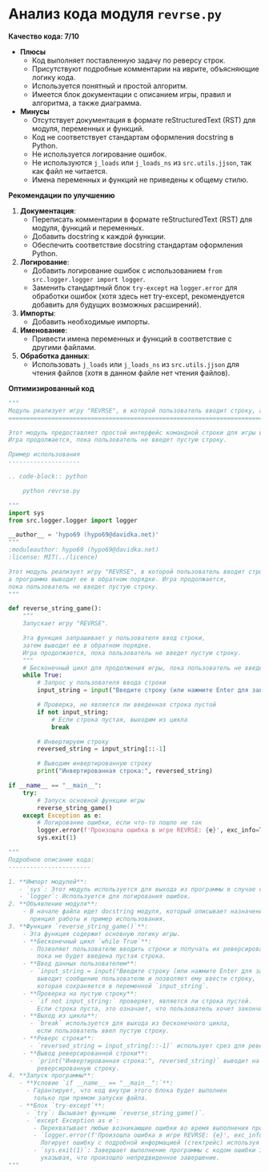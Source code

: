 # Анализ кода модуля `revrse.py`

**Качество кода: 7/10**

- **Плюсы**
    - Код выполняет поставленную задачу по реверсу строк.
    - Присутствуют подробные комментарии на иврите, объясняющие логику кода.
    - Используется понятный и простой алгоритм.
    - Имеется блок документации с описанием игры, правил и алгоритма, а также диаграмма.
- **Минусы**
    - Отсутствует документация в формате reStructuredText (RST) для модуля, переменных и функций.
    - Код не соответствует стандартам оформления docstring в Python.
    - Не используется логирование ошибок.
    - Не используются `j_loads` или `j_loads_ns` из `src.utils.jjson`, так как файл не читается.
    - Имена переменных и функций не приведены к общему стилю.

**Рекомендации по улучшению**

1.  **Документация**:
    -   Переписать комментарии в формате reStructuredText (RST) для модуля, функций и переменных.
    -   Добавить docstring к каждой функции.
    -   Обеспечить соответствие docstring стандартам оформления Python.
2.  **Логирование**:
    -   Добавить логирование ошибок с использованием `from src.logger.logger import logger`.
    -   Заменить стандартный блок `try-except` на `logger.error` для обработки ошибок (хотя здесь нет try-except, рекомендуется добавить для будущих возможных расширений).
3. **Импорты**:
    - Добавить необходимые импорты.
4.  **Именование**:
    -   Привести имена переменных и функций в соответствие с другими файлами.
5.  **Обработка данных**:
    -   Использовать `j_loads` или `j_loads_ns` из `src.utils.jjson` для чтения файлов (хотя в данном файле нет чтения файлов).

**Оптимизированный код**

```python
"""
Модуль реализует игру "REVRSE", в которой пользователь вводит строку, а программа выводит ее в обратном порядке.
===========================================================================================================

Этот модуль предоставляет простой интерфейс командной строки для игры в "REVRSE".
Игра продолжается, пока пользователь не введет пустую строку.

Пример использования
--------------------

.. code-block:: python

    python revrse.py

"""
import sys
from src.logger.logger import logger

__author__ = 'hypo69 (hypo69@davidka.net)'
"""
:moduleauthor: hypo69 (hypo69@davidka.net)
:license: MIT(../licence)

Этот модуль реализует игру "REVRSE", в которой пользователь вводит строку,
а программа выводит ее в обратном порядке. Игра продолжается,
пока пользователь не введет пустую строку.
"""

def reverse_string_game():
    """
    Запускает игру "REVRSE".

    Эта функция запрашивает у пользователя ввод строки,
    затем выводит ее в обратном порядке.
    Игра продолжается, пока пользователь не введет пустую строку.
    """
    # Бесконечный цикл для продолжения игры, пока пользователь не введет пустую строку
    while True:
        # Запрос у пользователя ввода строки
        input_string = input("Введите строку (или нажмите Enter для завершения): ")

        # Проверка, не является ли введенная строка пустой
        if not input_string:
            # Если строка пустая, выходим из цикла
            break

        # Инвертируем строку
        reversed_string = input_string[::-1]

        # Выводим инвертированную строку
        print("Инвертированная строка:", reversed_string)

if __name__ == "__main__":
    try:
        # Запуск основной функции игры
        reverse_string_game()
    except Exception as e:
        # Логирование ошибки, если что-то пошло не так
        logger.error(f'Произошла ошибка в игре REVRSE: {e}', exc_info=True)
        sys.exit(1)

"""
Подробное описание кода:
-----------------------

1. **Импорт модулей**:
   - `sys`: Этот модуль используется для выхода из программы в случае ошибки.
   - `logger`: Используется для логирования ошибок.
2. **Объявление модуля**:
    - В начале файла идет docstring модуля, который описывает назначение модуля,
      принцип работы и пример использования.
3. **Функция `reverse_string_game()`**:
    - Эта функция содержит основную логику игры.
    - **Бесконечный цикл `while True`**:
      - Позволяет пользователю вводить строки и получать их реверсированную версию,
        пока не будет введена пустая строка.
    - **Ввод данных пользователем**:
      - `input_string = input("Введите строку (или нажмите Enter для завершения): ")`
        выводит сообщение пользователю и позволяет ему ввести строку,
        которая сохраняется в переменной `input_string`.
    - **Проверка на пустую строку**:
      - `if not input_string:` проверяет, является ли строка пустой.
        Если строка пуста, это означает, что пользователь хочет закончить игру.
    - **Выход из цикла**:
      - `break` используется для выхода из бесконечного цикла,
        если пользователь ввел пустую строку.
    - **Реверс строки**:
      - `reversed_string = input_string[::-1]` использует срез для реверсирования строки.
    - **Вывод реверсированной строки**:
      - `print("Инвертированная строка:", reversed_string)` выводит на экран
        реверсированную строку.
4. **Запуск программы**:
   - **Условие `if __name__ == "__main__":`**:
     - Гарантирует, что код внутри этого блока будет выполнен
       только при прямом запуске файла.
   - **Блок `try-except`**:
     - `try`: Вызывает функцию `reverse_string_game()`.
     - `except Exception as e`:
       - Перехватывает любые возникающие ошибки во время выполнения программы.
       - `logger.error(f'Произошла ошибка в игре REVRSE: {e}', exc_info=True)`:
         Логирует ошибку с подробной информацией (стектрейс) используя logger.
       - `sys.exit(1)`: Завершает выполнение программы с кодом ошибки 1,
         указывая, что произошло непредвиденное завершение.
"""
```